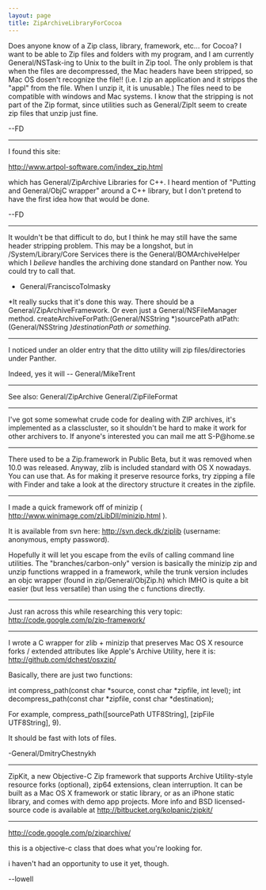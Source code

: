 ```yaml
---
layout: page
title: ZipArchiveLibraryForCocoa
---
```


Does anyone know of a Zip class, library, framework, etc... for Cocoa? I want to be able to Zip files and folders with my program, and I am currently General/NSTask-ing to Unix to the built in Zip tool. The only problem is that when the files are decompressed, the Mac headers have been stripped, so Mac OS dosen't recognize the file!! (i.e. I zip an application and it stripps the "appl" from the file. When I unzip it, it is unusable.) The files need to be compatible with windows and Mac systems. I know that the stripping is not part of the Zip format, since utilities such as General/ZipIt seem to create zip files that unzip just fine.

--FD

----

I found this site:

http://www.artpol-software.com/index_zip.html

which has General/ZipArchive Libraries for C++. I heard mention of "Putting and General/ObjC wrapper" around a C++ library, but I don't pretend to have the first idea how that would be done.

--FD

----

It wouldn't be that difficult to do, but I think he may still have the same header stripping problem.  This may be a longshot, but in /System/Library/Core Services there is the General/BOMArchiveHelper which I *believe* handles the archiving done standard on Panther now.  You could try to call that.

- General/FranciscoTolmasky

*It really sucks that it's done this way. There should be a General/ZipArchiveFramework. Or even just a General/NSFileManager method.     createArchiveForPath:(General/NSString *)sourcePath atPath:(General/NSString *)destinationPath or something.*

----
I noticed under an older entry that the ditto utility will zip files/directories under Panther. 

Indeed, yes it will -- General/MikeTrent

----

See also: General/ZipArchive General/ZipFileFormat

----

I've got some somewhat crude code for dealing with ZIP archives, it's implemented as a classcluster, so it shouldn't be hard to make it work for other archivers to.
If anyone's interested you can mail me att S-P@home<NOSPAM>.se

----

There used to be a Zip.framework in Public Beta, but it was removed when 10.0 was released. Anyway, zlib is included standard with OS X nowadays. You can use that. As for making it preserve resource forks, try zipping a file with Finder and take a look at the directory structure it creates in the zipfile.

----

I made a quick framework off of minizip ( http://www.winimage.com/zLibDll/minizip.html ).

It is available from svn here: http://svn.deck.dk/ziplib (username: anonymous, empty password).

Hopefully it will let you escape from the evils of calling command line utilities. The "branches/carbon-only" version is basically the minizip zip and unzip functions wrapped in a framework, while the trunk version includes an objc wrapper (found in zip/General/ObjZip.h) which IMHO is quite a bit easier (but less versatile) than using the c functions directly.

----

Just ran across this while researching this very topic:
http://code.google.com/p/zip-framework/

----

I wrote a C wrapper for zlib + minizip that preserves Mac OS X resource forks / extended attributes like Apple's Archive Utility, here it is: http://github.com/dchest/osxzip/

Basically, there are just two functions:

    
int compress_path(const char *source, const char *zipfile, int level);
int decompress_path(const char *zipfile, const char *destination);


For example, compress_path([sourcePath UTF8String], [zipFile UTF8String], 9).

It should be fast with lots of files.

-General/DmitryChestnykh

----

Z<nowiki/>ipKit, a new Objective-C Zip framework that supports Archive Utility-style resource forks (optional), zip64 extensions, clean interruption. It can be built as a Mac OS X framework or static library, or as an iPhone static library, and comes with demo app projects. More info and BSD licensed-source code is available at http://bitbucket.org/kolpanic/zipkit/

----

http://code.google.com/p/ziparchive/

this is a objective-c class that does what you're looking for.

i haven't had an opportunity to use it yet, though.

--lowell
